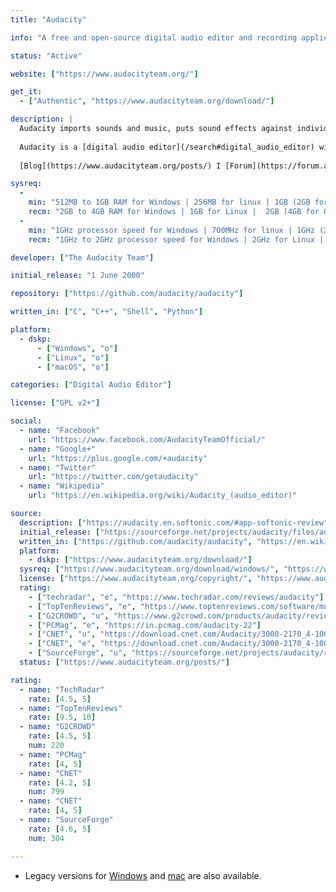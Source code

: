 ```yaml
---
title: "Audacity"

info: "A free and open-source digital audio editor and recording application software"

status: "Active"

website: ["https://www.audacityteam.org/"]

get_it:
  - ["Authentic", "https://www.audacityteam.org/download/"]

description: |
  Audacity imports sounds and music, puts sound effects against individual tracks and mixes things like music tracks and podcasts together. Audacity comes with many professional editing and recording functions. It's possible to create both live recordings as well as cut tracks. In addition, Audacity has an audio toolbox with countless effects, an equalizer and frequency analysis on board.
  
  Audacity is a [digital audio editor](/search#digital_audio_editor) with 1500+ stars on GitHub and is present in Software Repositories of major Linux distributions.
  
  [Blog](https://www.audacityteam.org/posts/) I [Forum](https://forum.audacityteam.org/) I [News](https://www.audacityteam.org/about/news/) I [Manual](https://manual.audacityteam.org/) I [Wiki](https://wiki.audacityteam.org/wiki/Audacity_Wiki_Home_Page) I [Documentation](https://www.audacityteam.org/help/documentation/) I [FAQ](https://manual.audacityteam.org/man/faq.html)

sysreq:
  -
    min: "512MB to 1GB RAM for Windows | 256MB for linux | 1GB (2GB for OS X 10.7 and later or macOS) RAM for mac"
    recm: "2GB to 4GB RAM for Windows | 1GB for Linux |  2GB (4GB for OS X 10.7 and later or macOS) RAM for mac"
  -
    min: "1GHz processor speed for Windows | 700MHz for linux | 1GHz (2GHz for OS X 10.7 and later or macOS) for mac"
    recm: "1GHz to 2GHz processor speed for Windows | 2GHz for Linux | 2GHz for mac"

developer: ["The Audacity Team"]

initial_release: "1 June 2000"

repository: ["https://github.com/audacity/audacity"]

written_in: ["C", "C++", "Shell", "Python"]

platform:
  - dskp:
      - ["Windows", "o"]
      - ["Linux", "o"]
      - ["macOS", "o"]

categories: ["Digital Audio Editor"]

license: ["GPL v2+"]

social:
  - name: "Facebook"
    url: "https://www.facebook.com/AudacityTeamOfficial/"
  - name: "Google+"
    url: "https://plus.google.com/+audacity"
  - name: "Twitter"
    url: "https://twitter.com/getaudacity"
  - name: "Wikipedia"
    url: "https://en.wikipedia.org/wiki/Audacity_(audio_editor)"

source:
  description: ["https://audacity.en.softonic.com/#app-softonic-review", "https://github.com/audacity/audacity"]
  initial_release: ["https://sourceforge.net/projects/audacity/files/audacity/0.8/"]
  written_in: ["https://github.com/audacity/audacity", "https://en.wikipedia.org/wiki/Audacity_(audio_editor)"]
  platform:
    - dskp: ["https://www.audacityteam.org/download/"]
  sysreq: ["https://www.audacityteam.org/download/windows/", "https://www.audacityteam.org/download/mac/", "https://www.audacityteam.org/download/linux/"]
  license: ["https://www.audacityteam.org/copyright/", "https://www.audacityteam.org/about/license/"]
  rating:
    - ["techradar", "e", "https://www.techradar.com/reviews/audacity"]
    - ["TopTenReviews", "e", "https://www.toptenreviews.com/software/multimedia/best-voice-recording-software/audacity-review/"]
    - ["G2CROWD", "u", "https://www.g2crowd.com/products/audacity/reviews"]
    - ["PCMag", "e", "https://in.pcmag.com/audacity-22"]
    - ["CNET", "u", "https://download.cnet.com/Audacity/3000-2170_4-10058117.html"]
    - ["CNET", "e", "https://download.cnet.com/Audacity/3000-2170_4-10058117.html"]
    - ["SourceForge", "u", "https://sourceforge.net/projects/audacity/reviews/"]
  status: ["https://www.audacityteam.org/posts/"]

rating:
  - name: "TechRadar"
    rate: [4.5, 5]
  - name: "TopTenReviews"
    rate: [9.5, 10]
  - name: "G2CROWD"
    rate: [4.5, 5]
    num: 220
  - name: "PCMag"
    rate: [4, 5]
  - name: "CNET"
    rate: [4.2, 5]
    num: 799
  - name: "CNET"
    rate: [4, 5]
  - name: "SourceForge"
    rate: [4.6, 5]
    num: 304

---
```

* Legacy versions for [Windows](https://www.audacityteam.org/download/legacy-windows/) and [mac](https://www.audacityteam.org/download/legacy-mac/) are also available.